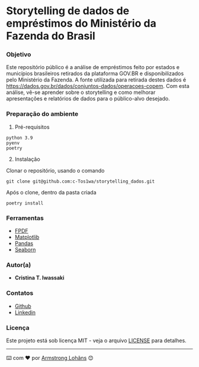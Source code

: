# Storytelling de dados de empréstimos do Ministério da Fazenda do Brasil

### Objetivo

Este repositório público é a análise de empréstimos feito por estados e municípios brasileiros retirados da plataforma GOV.BR e disponibilizados pelo Ministério da Fazenda. A fonte utilizada para retirada destes dados é <https://dados.gov.br/dados/conjuntos-dados/operacoes-copem>.
Com esta análise, vê-se aprender sobre o storytelling e como melhorar apresentações e relatórios de dados para o público-alvo desejado.

### Preparação do ambiente

1. Pré-requisitos

```
python 3.9
pyenv
poetry
```

2. Instalação

Clonar o repositório, usando o comando

```
git clone git@github.com:c-Tos1wa/storytelling_dados.git
```

Após o clone, dentro da pasta criada

```
poetry install
```

### Ferramentas

* [FPDF](http://www.fpdf.org/)
* [Matplotlib](https://matplotlib.org/stable/)
* [Pandas](https://pandas.pydata.org/)
* [Seaborn](https://seaborn.pydata.org/index.html)

### Autor(a)

* **Cristina T. Iwassaki**

### Contatos
* [Github](https://github.com/c-Tos1wa)
* [Linkedin](https://www.linkedin.com/in/cristina-iwassaki/)

### Licença

Este projeto está sob licença MIT - veja o arquivo [LICENSE](LICENSE) para detalhes.

---
⌨️ com ❤️ por [Armstrong Lohãns](https://gist.github.com/lohhans) 😊